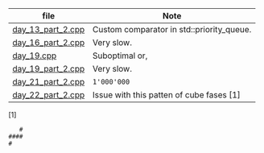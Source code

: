 file|Note
--|--
[day_13_part_2.cpp](day_13_part_2.cpp)|Custom comparator in std::priority_queue.
[day_16_part_2.cpp](day_16_part_2.cpp)|Very slow.
[day_19.cpp](day_19.cpp)|Suboptimal or,
[day_19_part_2.cpp](day_19_part_2.cpp)|Very slow.
[day_21_part_2.cpp](day_21_part_2.cpp)|```1'000'000```
[day_22_part_2.cpp](day_22_part_2.cpp)|Issue with this patten of cube fases [1]

[1]
```
   #
####
#
```
